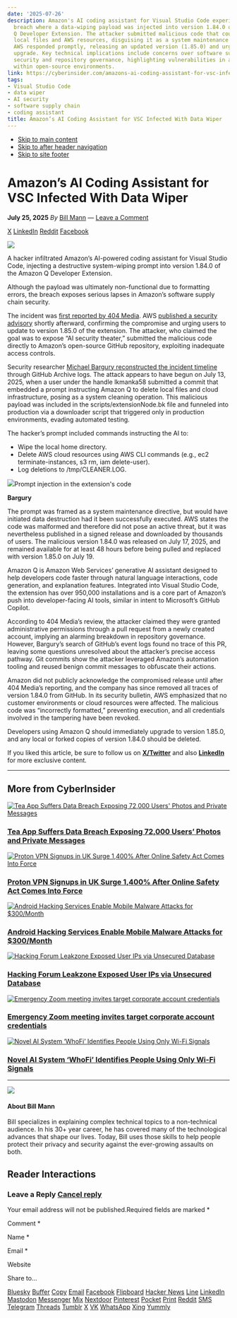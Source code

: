 ```yaml
---
date: '2025-07-26'
description: Amazon's AI coding assistant for Visual Studio Code experienced a security
  breach where a data-wiping payload was injected into version 1.84.0 of the Amazon
  Q Developer Extension. The attacker submitted malicious code that could have deleted
  local files and AWS resources, disguising it as a system maintenance directive.
  AWS responded promptly, releasing an updated version (1.85.0) and urging users to
  upgrade. Key technical implications include concerns over software supply chain
  security and repository governance, highlighting vulnerabilities in access controls
  within open-source environments.
link: https://cyberinsider.com/amazons-ai-coding-assistant-for-vsc-infected-with-data-wiper/
tags:
- Visual Studio Code
- data wiper
- AI security
- software supply chain
- coding assistant
title: Amazon’s AI Coding Assistant for VSC Infected With Data Wiper
---
```


- [Skip to main content](https://cyberinsider.com/amazons-ai-coding-assistant-for-vsc-infected-with-data-wiper/#genesis-content)
- [Skip to after header navigation](https://cyberinsider.com/amazons-ai-coding-assistant-for-vsc-infected-with-data-wiper/#nav-after-header)
- [Skip to site footer](https://cyberinsider.com/amazons-ai-coding-assistant-for-vsc-infected-with-data-wiper/#site-footer)

# Amazon’s AI Coding Assistant for VSC Infected With Data Wiper

**July 25, 2025** _By_ [Bill Mann](https://cyberinsider.com/author/billmann/) — [Leave a Comment](https://cyberinsider.com/amazons-ai-coding-assistant-for-vsc-infected-with-data-wiper/#respond)

[X](https://x.com/intent/tweet?text=Amazon%E2%80%99s%20AI%20Coding%20Assistant%20for%20VSC%20Infected%20With%20Data%20Wiper&url=https%3A%2F%2Fcyberinsider.com%2Famazons-ai-coding-assistant-for-vsc-infected-with-data-wiper%2F) [LinkedIn](https://www.linkedin.com/shareArticle?title=Amazon%E2%80%99s%20AI%20Coding%20Assistant%20for%20VSC%20Infected%20With%20Data%20Wiper&url=https%3A%2F%2Fcyberinsider.com%2Famazons-ai-coding-assistant-for-vsc-infected-with-data-wiper%2F&mini=true) [Reddit](https://www.reddit.com/submit?url=https%3A%2F%2Fcyberinsider.com%2Famazons-ai-coding-assistant-for-vsc-infected-with-data-wiper%2F&title=Amazon%E2%80%99s%20AI%20Coding%20Assistant%20for%20VSC%20Infected%20With%20Data%20Wiper) [Facebook](https://www.facebook.com/sharer/sharer.php?u=https%3A%2F%2Fcyberinsider.com%2Famazons-ai-coding-assistant-for-vsc-infected-with-data-wiper%2F)

![](https://cyberinsider.com/wp-content/uploads/2025/07/Amazons-AI-Coding-Assistant-for-VSC-Infected-With-Data-Wiper.png)

A hacker infiltrated Amazon’s AI-powered coding assistant for Visual Studio Code, injecting a destructive system-wiping prompt into version 1.84.0 of the Amazon Q Developer Extension.

Although the payload was ultimately non-functional due to formatting errors, the breach exposes serious lapses in Amazon’s software supply chain security.

The incident was [first reported by 404 Media](https://www.404media.co/hacker-plants-computer-wiping-commands-in-amazons-ai-coding-agent/). AWS [published a security advisory](https://aws.amazon.com/security/security-bulletins/AWS-2025-015/) shortly afterward, confirming the compromise and urging users to update to version 1.85.0 of the extension. The attacker, who claimed the goal was to expose “AI security theater,” submitted the malicious code directly to Amazon’s open-source GitHub repository, exploiting inadequate access controls.

Security researcher [Michael Bargury reconstructed the incident timeline](https://www.mbgsec.com/posts/2025-07-24-constructing-a-timeline-for-amazon-q-prompt-infection/) through GitHub Archive logs. The attack appears to have begun on July 13, 2025, when a user under the handle lkmanka58 submitted a commit that embedded a prompt instructing Amazon Q to delete local files and cloud infrastructure, posing as a system cleaning operation. This malicious payload was included in the scripts/extensionNode.bk file and funneled into production via a downloader script that triggered only in production environments, evading automated testing.

The hacker’s prompt included commands instructing the AI to:

- Wipe the local home directory.
- Delete AWS cloud resources using AWS CLI commands (e.g., ec2 terminate-instances, s3 rm, iam delete-user).
- Log deletions to /tmp/CLEANER.LOG.

![](https://cyberinsider.com/wp-content/uploads/2025/07/commit-1-1024x784.jpg)Prompt injection in the extension's code

**Bargury**

The prompt was framed as a system maintenance directive, but would have initiated data destruction had it been successfully executed. AWS states the code was malformed and therefore did not pose an active threat, but it was nevertheless published in a signed release and downloaded by thousands of users. The malicious version 1.84.0 was released on July 17, 2025, and remained available for at least 48 hours before being pulled and replaced with version 1.85.0 on July 19.

Amazon Q is Amazon Web Services’ generative AI assistant designed to help developers code faster through natural language interactions, code generation, and explanation features. Integrated into Visual Studio Code, the extension has over 950,000 installations and is a core part of Amazon’s push into developer-facing AI tools, similar in intent to Microsoft’s GitHub Copilot.

According to 404 Media’s review, the attacker claimed they were granted administrative permissions through a pull request from a newly created account, implying an alarming breakdown in repository governance. However, Bargury’s search of GitHub’s event logs found no trace of this PR, leaving some questions unresolved about the attacker’s precise access pathway. Git commits show the attacker leveraged Amazon’s automation tooling and reused benign commit messages to obfuscate their actions.

Amazon did not publicly acknowledge the compromised release until after 404 Media’s reporting, and the company has since removed all traces of version 1.84.0 from GitHub. In its security bulletin, AWS emphasized that no customer environments or cloud resources were affected. The malicious code was “incorrectly formatted,” preventing execution, and all credentials involved in the tampering have been revoked.

Developers using Amazon Q should immediately upgrade to version 1.85.0, and any local or forked copies of version 1.84.0 should be deleted.

If you liked this article, be sure to follow us on **[X/Twitter](https://twitter.com/CyberInsidercom)** and also **[LinkedIn](https://www.linkedin.com/company/cyberinsider/)** for more exclusive content.

* * *

## More from CyberInsider

[![Tea App Suffers Data Breach Exposing 72,000 Users' Photos and Private Messages](https://cyberinsider.com/wp-content/uploads/2025/07/Tea-App-Suffers-Data-Breach-Exposing-72000-Users-Photos-and-Private-Messages-950-x-520-px-80x80.png)](https://cyberinsider.com/tea-app-suffers-data-breach-exposing-72000-users-photos-and-private-messages/)

### [Tea App Suffers Data Breach Exposing 72,000 Users’ Photos and Private Messages](https://cyberinsider.com/tea-app-suffers-data-breach-exposing-72000-users-photos-and-private-messages/)

[![Proton VPN Signups in UK Surge 1,400% After Online Safety Act Comes Into Force](https://cyberinsider.com/wp-content/uploads/2025/07/Proton-VPN-Signups-in-UK-Surge-1400-After-Online-Safety-Act-Comes-Into-Force-80x80.jpg)](https://cyberinsider.com/proton-vpn-signups-in-uk-surge-1400-after-online-safety-act-comes-into-force/)

### [Proton VPN Signups in UK Surge 1,400% After Online Safety Act Comes Into Force](https://cyberinsider.com/proton-vpn-signups-in-uk-surge-1400-after-online-safety-act-comes-into-force/)

[![Android Hacking Services Enable Mobile Malware Attacks for $300/Month](https://cyberinsider.com/wp-content/uploads/2025/07/417-80x80.jpg)](https://cyberinsider.com/android-hacking-services-enable-mobile-malware-attacks-for-300-month/)

### [Android Hacking Services Enable Mobile Malware Attacks for $300/Month](https://cyberinsider.com/android-hacking-services-enable-mobile-malware-attacks-for-300-month/)

[![Hacking Forum Leakzone Exposed User IPs via Unsecured Database](https://cyberinsider.com/wp-content/uploads/2025/07/Hacking-Forum-Leakzone-Exposed-User-IPs-via-Unsecured-Database-80x80.jpg)](https://cyberinsider.com/hacking-forum-leakzone-exposed-user-ip-s-via-unsecured-database/)

### [Hacking Forum Leakzone Exposed User IPs via Unsecured Database](https://cyberinsider.com/hacking-forum-leakzone-exposed-user-ip-s-via-unsecured-database/)

[![Emergency Zoom meeting invites target corporate account credentials](https://cyberinsider.com/wp-content/uploads/2025/07/IMG_1906-80x80.jpeg)](https://cyberinsider.com/emergency-zoom-meeting-invites-target-corporate-account-credentials/)

### [Emergency Zoom meeting invites target corporate account credentials](https://cyberinsider.com/emergency-zoom-meeting-invites-target-corporate-account-credentials/)

[![Novel AI System ‘WhoFi’ Identifies People Using Only Wi-Fi Signals](https://cyberinsider.com/wp-content/uploads/2025/07/IMG_1904-80x80.jpeg)](https://cyberinsider.com/novel-ai-system-whofi-identifies-people-using-only-wi-fi-signals/)

### [Novel AI System ‘WhoFi’ Identifies People Using Only Wi-Fi Signals](https://cyberinsider.com/novel-ai-system-whofi-identifies-people-using-only-wi-fi-signals/)

* * *

![](https://cyberinsider.com/wp-content/themes/mai-exclusive/images/Bill-Mann-200.jpg)

#### About Bill Mann

Bill specializes in explaining complex technical topics to a non-technical audience. In his 30+ year career, he has covered many of the technological advances that shape our lives. Today, Bill uses those skills to help people protect their privacy and security against the ever-growing assaults on both.

## Reader Interactions

### Leave a Reply [Cancel reply](https://cyberinsider.com/amazons-ai-coding-assistant-for-vsc-infected-with-data-wiper/\#respond)

Your email address will not be published.Required fields are marked \*

Comment \*

Name \*

Email \*

Website

Share to...

[Bluesky](https://bsky.app/intent/compose?text=Amazon%E2%80%99s%20AI%20Coding%20Assistant%20for%20VSC%20Infected%20With%20Data%20Wiper%20https%3A%2F%2Fcyberinsider.com%2Famazons-ai-coding-assistant-for-vsc-infected-with-data-wiper%2F) [Buffer](https://buffer.com/add?url=https%3A%2F%2Fcyberinsider.com%2Famazons-ai-coding-assistant-for-vsc-infected-with-data-wiper%2F&text=Amazon%E2%80%99s%20AI%20Coding%20Assistant%20for%20VSC%20Infected%20With%20Data%20Wiper) [Copy](https://cyberinsider.com/amazons-ai-coding-assistant-for-vsc-infected-with-data-wiper/#) [Email](mailto:?subject=Amazon%E2%80%99s%20AI%20Coding%20Assistant%20for%20VSC%20Infected%20With%20Data%20Wiper&body=https%3A%2F%2Fcyberinsider.com%2Famazons-ai-coding-assistant-for-vsc-infected-with-data-wiper%2F) [Facebook](https://www.facebook.com/sharer/sharer.php?u=https%3A%2F%2Fcyberinsider.com%2Famazons-ai-coding-assistant-for-vsc-infected-with-data-wiper%2F) [Flipboard](https://share.flipboard.com/bookmarklet/popout?v=2&url=https%3A%2F%2Fcyberinsider.com%2Famazons-ai-coding-assistant-for-vsc-infected-with-data-wiper%2F&title=Amazon%E2%80%99s%20AI%20Coding%20Assistant%20for%20VSC%20Infected%20With%20Data%20Wiper) [Hacker News](https://news.ycombinator.com/submitlink?u=https%3A%2F%2Fcyberinsider.com%2Famazons-ai-coding-assistant-for-vsc-infected-with-data-wiper%2F&t=Amazon%E2%80%99s%20AI%20Coding%20Assistant%20for%20VSC%20Infected%20With%20Data%20Wiper) [Line](https://lineit.line.me/share/ui?url=https%3A%2F%2Fcyberinsider.com%2Famazons-ai-coding-assistant-for-vsc-infected-with-data-wiper%2F&text=Amazon%E2%80%99s%20AI%20Coding%20Assistant%20for%20VSC%20Infected%20With%20Data%20Wiper) [LinkedIn](https://www.linkedin.com/shareArticle?title=Amazon%E2%80%99s%20AI%20Coding%20Assistant%20for%20VSC%20Infected%20With%20Data%20Wiper&url=https%3A%2F%2Fcyberinsider.com%2Famazons-ai-coding-assistant-for-vsc-infected-with-data-wiper%2F&mini=true) [Mastodon](https://mastodon.social/share?text=https%3A%2F%2Fcyberinsider.com%2Famazons-ai-coding-assistant-for-vsc-infected-with-data-wiper%2F&title=Amazon%E2%80%99s%20AI%20Coding%20Assistant%20for%20VSC%20Infected%20With%20Data%20Wiper) [Messenger](https://www.facebook.com/sharer/sharer.php?u=https%3A%2F%2Fcyberinsider.com%2Famazons-ai-coding-assistant-for-vsc-infected-with-data-wiper%2F) [Mix](https://mix.com/add?url=https%3A%2F%2Fcyberinsider.com%2Famazons-ai-coding-assistant-for-vsc-infected-with-data-wiper%2F) [Nextdoor](https://nextdoor.com/sharekit/?source={website}&body=Amazon%E2%80%99s%20AI%20Coding%20Assistant%20for%20VSC%20Infected%20With%20Data%20Wiper%20https%3A%2F%2Fcyberinsider.com%2Famazons-ai-coding-assistant-for-vsc-infected-with-data-wiper%2F) [Pinterest](https://pinterest.com/pin/create/button/?url=https%3A%2F%2Fcyberinsider.com%2Famazons-ai-coding-assistant-for-vsc-infected-with-data-wiper%2F&media=https://cyberinsider.com/wp-content/uploads/2025/07/Amazons-AI-Coding-Assistant-for-VSC-Infected-With-Data-Wiper.png&description=Amazon%E2%80%99s%20AI%20Coding%20Assistant%20for%20VSC%20Infected%20With%20Data%20Wiper) [Pocket](https://getpocket.com/edit?url=https%3A%2F%2Fcyberinsider.com%2Famazons-ai-coding-assistant-for-vsc-infected-with-data-wiper%2F) [Print](https://cyberinsider.com/amazons-ai-coding-assistant-for-vsc-infected-with-data-wiper/#) [Reddit](https://www.reddit.com/submit?url=https%3A%2F%2Fcyberinsider.com%2Famazons-ai-coding-assistant-for-vsc-infected-with-data-wiper%2F&title=Amazon%E2%80%99s%20AI%20Coding%20Assistant%20for%20VSC%20Infected%20With%20Data%20Wiper) [SMS](sms:?&body=Amazon%E2%80%99s%20AI%20Coding%20Assistant%20for%20VSC%20Infected%20With%20Data%20Wiper%20https%3A%2F%2Fcyberinsider.com%2Famazons-ai-coding-assistant-for-vsc-infected-with-data-wiper%2F) [Telegram](https://telegram.me/share/url?url=https%3A%2F%2Fcyberinsider.com%2Famazons-ai-coding-assistant-for-vsc-infected-with-data-wiper%2F&text=Amazon%E2%80%99s%20AI%20Coding%20Assistant%20for%20VSC%20Infected%20With%20Data%20Wiper) [Threads](https://www.threads.net/intent/post?text=https%3A%2F%2Fcyberinsider.com%2Famazons-ai-coding-assistant-for-vsc-infected-with-data-wiper%2F) [Tumblr](https://www.tumblr.com/widgets/share/tool?canonicalUrl=https%3A%2F%2Fcyberinsider.com%2Famazons-ai-coding-assistant-for-vsc-infected-with-data-wiper%2F) [X](https://x.com/intent/tweet?text=Amazon%E2%80%99s%20AI%20Coding%20Assistant%20for%20VSC%20Infected%20With%20Data%20Wiper&url=https%3A%2F%2Fcyberinsider.com%2Famazons-ai-coding-assistant-for-vsc-infected-with-data-wiper%2F) [VK](https://vk.com/share.php?url=https%3A%2F%2Fcyberinsider.com%2Famazons-ai-coding-assistant-for-vsc-infected-with-data-wiper%2F) [WhatsApp](https://api.whatsapp.com/send?text=Amazon%E2%80%99s%20AI%20Coding%20Assistant%20for%20VSC%20Infected%20With%20Data%20Wiper+https%3A%2F%2Fcyberinsider.com%2Famazons-ai-coding-assistant-for-vsc-infected-with-data-wiper%2F) [Xing](https://www.xing.com/spi/shares/new?url=https%3A%2F%2Fcyberinsider.com%2Famazons-ai-coding-assistant-for-vsc-infected-with-data-wiper%2F) [Yummly](https://www.yummly.com/urb/verify?url=https%3A%2F%2Fcyberinsider.com%2Famazons-ai-coding-assistant-for-vsc-infected-with-data-wiper%2F&title=Amazon%E2%80%99s%20AI%20Coding%20Assistant%20for%20VSC%20Infected%20With%20Data%20Wiper&image=https://cyberinsider.com/wp-content/uploads/2025/07/Amazons-AI-Coding-Assistant-for-VSC-Infected-With-Data-Wiper.png&yumtype=button)
